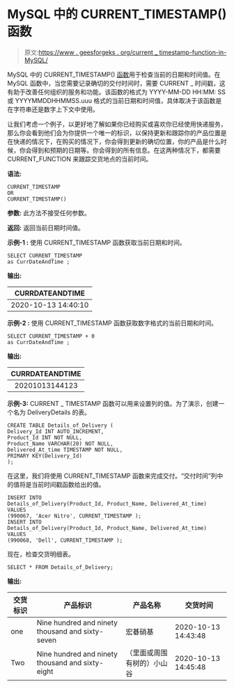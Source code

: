 # MySQL 中的 CURRENT_TIMESTAMP()函数

> 原文:[https://www . geesforgeks . org/current _ timestamp-function-in-MySQL/](https://www.geeksforgeeks.org/current_timestamp-function-in-mysql/)

MySQL 中的 CURRENT_TIMESTAMP() [函数](https://www.geeksforgeeks.org/sql-functions-aggregate-scalar-functions/)用于检查当前的日期和时间值。在 MySQL 函数中，当您需要记录确切的交付时间时，需要 CURRENT _ 时间戳，这有助于改善任何组织的服务和功能。该函数的格式为 YYYY-MM-DD HH:MM: SS 或 YYYYMMDDHHMMSS.uuu 格式的当前日期和时间值，具体取决于该函数是在字符串还是数字上下文中使用。

让我们考虑一个例子，以更好地了解如果你已经购买或喜欢你已经使用快递服务，那么你会看到他们会为你提供一个唯一的标识，以保持更新和跟踪你的产品位置是在快递的情况下，在购买的情况下，你会得到更新的确切位置，你的产品是什么时候，你会得到和预期的日期等。你会得到的所有信息。在这两种情况下，都需要 CURRENT_FUNCTION 来跟踪交货地点的当前时间。

**语法:**

```
CURRENT_TIMESTAMP
OR
CURRENT_TIMESTAMP()

```

**参数:**
此方法不接受任何参数。

**返回:**
返回当前日期时间值。

**示例-1 :**
使用 CURRENT_TIMESTAMP 函数获取当前日期和时间。

```
SELECT CURRENT_TIMESTAMP 
as CurrDateAndTime ;

```

**输出:**

| CURRDATEANDTIME |
| --- |
| 2020-10-13 14:40:10 |

**示例-2 :**
使用 CURRENT_TIMESTAMP 函数获取数字格式的当前日期和时间。

```
SELECT CURRENT_TIMESTAMP + 0 
as CurrDateAndTime ;

```

**输出:**

| CURRDATEANDTIME |
| --- |
|   20201013144123 |

**示例-3:**
CURRENT _ TIMESTAMP 函数可以用来设置列的值。为了演示，创建一个名为 DeliveryDetails 的表。

```
CREATE TABLE Details_of_Delivery (
Delivery_Id INT AUTO_INCREMENT,
Product_Id INT NOT NULL,
Product_Name VARCHAR(20) NOT NULL,
Delivered_At_time TIMESTAMP NOT NULL,
PRIMARY KEY(Delivery_Id)
);

```

在这里，我们将使用 CURRENT_TIMESTAMP 函数来完成交付。“交付时间”列中的值将是当前时间戳函数给出的值。

```
INSERT INTO  
Details_of_Delivery(Product_Id, Product_Name, Delivered_At_time)
VALUES
(990067, 'Acer Nitro', CURRENT_TIMESTAMP );
INSERT INTO  
Details_of_Delivery(Product_Id, Product_Name, Delivered_At_time)
VALUES
(990068, 'Dell', CURRENT_TIMESTAMP );

```

现在，检查交货明细表。

```
SELECT * FROM Details_of_Delivery;
```

**输出:**

| 交货标识 | 产品标识 | 产品名称 | 交货时间 |
| --- | --- | --- | --- |
| one | Nine hundred and ninety thousand and sixty-seven | 宏碁硝基 | 2020-10-13 14:43:48 |
| Two | Nine hundred and ninety thousand and sixty-eight | （里面或周围有树的）小山谷 | 2020-10-13 14:45:48 |